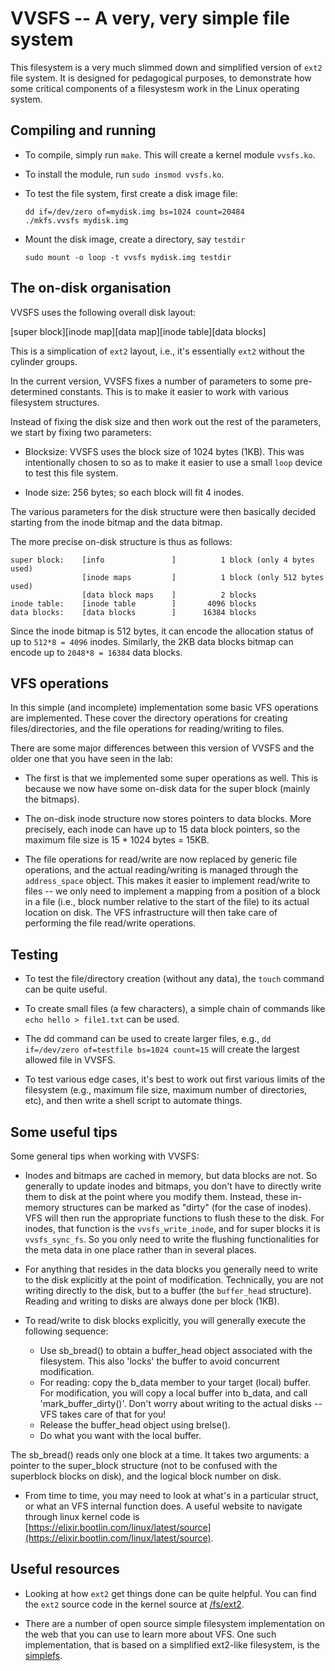 # VVSFS -- A very, very simple file system

This filesystem is a very much slimmed down and simplified version of `ext2` file system. It is designed for pedagogical purposes, to demonstrate how some critical components of a filesystesm work in the Linux operating system. 

## Compiling and running

* To compile, simply run `make`. This will create a kernel module `vvsfs.ko`. 

* To install the module, run `sudo insmod vvsfs.ko`. 

* To test the file system, first create a disk image file:

    ```
    dd if=/dev/zero of=mydisk.img bs=1024 count=20484
    ./mkfs.vvsfs mydisk.img 
    ```

* Mount the disk image, create a directory, say `testdir`

    ```
    sudo mount -o loop -t vvsfs mydisk.img testdir
    ```



## The on-disk organisation 

VVSFS uses the following overall disk layout:


[super block][inode map][data map][inode table][data blocks]

This is a simplication of `ext2` layout, i.e., it's essentially `ext2` without the cylinder groups. 


In the current version, VVSFS fixes a number of parameters to some pre-determined constants. This is to make it easier to work with various filesystem structures. 

Instead of fixing the disk size and then work out the rest of the parameters, we start by fixing two parameters: 

* Blocksize: VVSFS uses the block size of 1024 bytes (1KB). This was intentionally chosen to so as to make it easier to use a small `loop` device to test this file system.

* Inode size: 256 bytes; so each block will fit 4 inodes.

The various parameters for the disk structure were then basically decided starting from the inode bitmap and the data bitmap. 

The more precise on-disk structure is thus as follows:

```
super block:    [info               ]          1 block (only 4 bytes used)
                [inode maps         ]          1 block (only 512 bytes used)
                [data block maps    ]          2 blocks 
inode table:    [inode table        ]       4096 blocks
data blocks:    [data blocks        ]      16384 blocks
```

Since the inode bitmap is 512 bytes, it can encode the allocation status of up to `512*8 = 4096` inodes. Similarly, the 2KB data blocks bitmap can encode up to `2048*8 = 16384` data blocks. 


## VFS operations

In this simple (and incomplete) implementation some basic VFS operations are implemented. These cover the directory operations for creating files/directories, and the file operations for reading/writing to files.

There are some major differences between this version of VVSFS and the older one that you have seen in the lab: 

* The first is that we implemented some super operations as well. This is because we now have some on-disk data for the super block (mainly the bitmaps).

* The on-disk inode structure now stores pointers to data blocks. More precisely, each inode can have up to 15 data block pointers, so the maximum file size is 15 * 1024 bytes = 15KB. 

* The file operations for read/write are now replaced by generic file operations, and the actual reading/writing is managed through the `address_space` object. This makes it easier to implement read/write to files -- we only need to implement a mapping from a position of a block in a file (i.e., block number relative to the start of the file) to its actual location on disk. The VFS infrastructure will then take care of performing the file read/write operations. 

## Testing 

* To test the file/directory creation (without any data), the `touch` command can be quite useful. 
  
* To create small files (a few characters), a simple chain of commands like `echo hello > file1.txt` can be used. 

* The dd command can be used to create larger files, e.g., `dd if=/dev/zero of=testfile bs=1024 count=15` will create the largest allowed file in VVSFS. 

* To test various edge cases, it's best to work out first various limits of the filesystem (e.g., maximum file size, maximum number of directories, etc), and then write a shell script to automate things. 




## Some useful tips

Some general tips when working with VVSFS: 

- Inodes and bitmaps are cached in memory, but data blocks are not. So generally to update inodes and bitmaps, you don't have to directly write them to disk at the point where you modify them. Instead, these in-memory structures can be marked as "dirty" (for the case of inodes). VFS will then run the appropriate functions to flush these to the disk. For inodes, that function is the `vvsfs_write_inode`, and for super blocks it is `vvsfs_sync_fs`. So you only need to write the flushing functionalities for the meta data in one place rather than in several places. 

- For anything that resides in the data blocks you generally need to write to the disk explicitly at the point of modification. Technically, you are not writing directly to the disk, but to a buffer (the `buffer_head` structure). Reading and writing to disks are always done per block (1KB).  

- To read/write to disk blocks explicitly, you will generally execute the following sequence:

    * Use sb_bread() to obtain a buffer_head object associated with the filesystem. This also 'locks' the buffer to avoid concurrent modification. 
    * For reading: copy the b_data member to your target (local) buffer. For modification, you will copy a local buffer into b_data, and call 'mark_buffer_dirty()'. Don't worry about writing to the actual disks -- VFS takes care of that for you!
    * Release the buffer_head object using brelse(). 
    * Do what you want with the local buffer. 

The sb_bread() reads only one block at a time. It takes two arguments: a pointer to the super_block structure (not to be confused with the superblock blocks on disk), and the logical block number on disk. 

- From time to time, you may need to look at what's in a particular struct, or what an VFS internal function does. A useful website to navigate through linux kernel code is [https://elixir.bootlin.com/linux/latest/source](https://elixir.bootlin.com/linux/latest/source).


## Useful resources

- Looking at how `ext2` get things done can be quite helpful. You can find the `ext2` source code in the kernel source at [/fs/ext2](https://elixir.bootlin.com/linux/v5.15.84/source/fs/ext2). 

- There are a number of open source simple filesystem implementation on the web that you can use to learn more about VFS. One such implementation, that is based on a simplified ext2-like filesystem, is the [simplefs](https://github.com/sysprog21/simplefs). 
  

